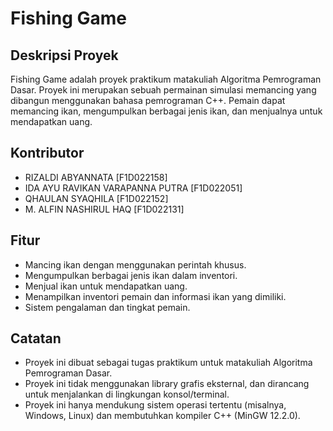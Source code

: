 # Fishing Game

## Deskripsi Proyek
Fishing Game adalah proyek praktikum matakuliah Algoritma Pemrograman Dasar. Proyek ini merupakan sebuah permainan simulasi memancing yang dibangun menggunakan bahasa pemrograman C++. Pemain dapat memancing ikan, mengumpulkan berbagai jenis ikan, dan menjualnya untuk mendapatkan uang.

## Kontributor
- RIZALDI ABYANNATA [F1D022158]
- IDA AYU RAVIKAN VARAPANNA PUTRA [F1D022051]
- QHAULAN SYAQHILA [F1D022152]
- M. ALFIN NASHIRUL HAQ [F1D022131]

## Fitur
- Mancing ikan dengan menggunakan perintah khusus.
- Mengumpulkan berbagai jenis ikan dalam inventori.
- Menjual ikan untuk mendapatkan uang.
- Menampilkan inventori pemain dan informasi ikan yang dimiliki.
- Sistem pengalaman dan tingkat pemain.

## Catatan
- Proyek ini dibuat sebagai tugas praktikum untuk matakuliah Algoritma Pemrograman Dasar.
- Proyek ini tidak menggunakan library grafis eksternal, dan dirancang untuk menjalankan di lingkungan konsol/terminal.
- Proyek ini hanya mendukung sistem operasi tertentu (misalnya, Windows, Linux) dan membutuhkan kompiler C++ (MinGW 12.2.0).
